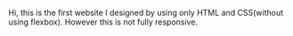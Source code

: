 Hi, this is the first website I designed by using only HTML and CSS(without using flexbox). However this is not fully responsive.
